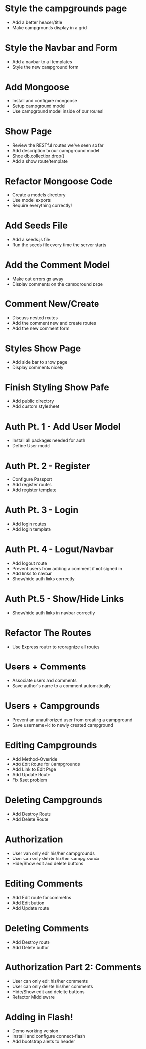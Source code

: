 # Style the campgrounds page 
* Add a better header/title 
* Make campgrounds display in a grid

# Style the Navbar and Form 
* Add a navbar to all templates
* Style the new campground form

# Add Mongoose
* Install and configure mongoose
* Setup campground model
* Use campground model inside of our routes!

# Show Page 
* Review the RESTful routes we've seen so far 
* Add description to our campground model
* Shoe db.collection.drop()
* Add a show route/template

# Refactor Mongoose Code
* Create a models directory
* Use model exports
* Require everything correctly!

# Add Seeds File
* Add a seeds.js file
* Run the seeds file every time the server starts 

# Add the Comment Model
* Make out errors go away 
* Display comments on the campground page 

# Comment New/Create
* Discuss nested routes
* Add the comment new and create routes
* Add the new comment form

# Styles Show Page
* Add side bar to show page
* Display comments nicely

# Finish Styling Show Pafe
* Add public directory
* Add custom stylesheet

# Auth Pt. 1 - Add User Model
* Install all packages needed for auth
* Define User model

# Auth Pt. 2 - Register
* Configure Passport
* Add register routes
* Add register template

# Auth Pt. 3 - Login
* Add login routes
* Add login template

# Auth Pt. 4 - Logut/Navbar
* Add logout route
* Prevent users from adding a comment if not signed in
* Add links to navbar
* Show/hide auth links correctly

# Auth Pt.5 - Show/Hide Links
* Show/hide auth links in navbar correctly

# Refactor The Routes
* Use Express router to reoragnize all routes

# Users + Comments
* Associate users and comments
* Save author's name to a comment automatically

# Users + Campgrounds
* Prevent an unauthorized user from creating a campground
* Save username+id to newly created campground

# Editing Campgrounds
* Add Method-Override
* Add Edit Route for Campgrounds
* Add Link to Edit Page
* Add Update Route
* Fix &set problem

# Deleting Campgrounds
* Add Destroy Route
* Add Delete Route

# Authorization
* User van only edit his/her campgrounds
* User can only delete his/her campgrounds
* Hide/Show edit and delete buttons

# Editing Comments
* Add Edit route for commetns
* Add Edit button
* Add Update route

# Deleting Comments
* Add Destroy route
* Add Delete button

# Authorization Part 2: Comments
* User can only edit his/her comments
* User can only delete his/her comments
* Hide/Show edit and delelte buttons
* Refactor Middleware

# Adding in Flash!
* Demo working version
* Installl and configure connect-flash
* Add bootstrap alerts to header

